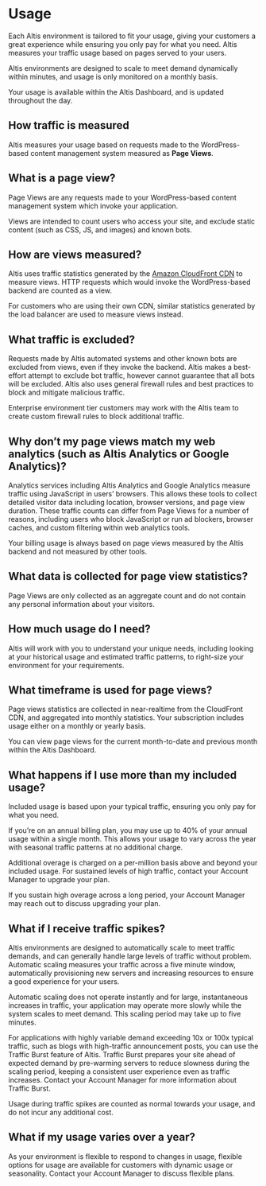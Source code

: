 # Usage

Each Altis environment is tailored to fit your usage, giving your customers a great experience while ensuring you only pay for what you need. Altis measures your traffic usage based on pages served to your users.

Altis environments are designed to scale to meet demand dynamically within minutes, and usage is only monitored on a monthly basis.

Your usage is available within the Altis Dashboard, and is updated throughout the day.


## How traffic is measured

Altis measures your usage based on requests made to the WordPress-based content management system measured as **Page Views**.


## What is a page view?

Page Views are any requests made to your WordPress-based content management system which invoke your application.

Views are intended to count users who access your site, and exclude static content (such as CSS, JS, and images) and known bots.


## How are views measured?

Altis uses traffic statistics generated by the [Amazon CloudFront CDN](./cdn/README.md) to measure views. HTTP requests which would invoke the WordPress-based backend are counted as a view.

For customers who are using their own CDN, similar statistics generated by the load balancer are used to measure views instead.
## What traffic is excluded?

Requests made by Altis automated systems and other known bots are excluded from views, even if they invoke the backend. Altis makes a best-effort attempt to exclude bot traffic, however cannot guarantee that all bots will be excluded. Altis also uses general firewall rules and best practices to block and mitigate malicious traffic.

Enterprise environment tier customers may work with the Altis team to create custom firewall rules to block additional traffic.
## Why don’t my page views match my web analytics (such as Altis Analytics or Google Analytics)?

Analytics services including Altis Analytics and Google Analytics measure traffic using JavaScript in users’ browsers. This allows these tools to collect detailed visitor data including location, browser versions, and page view duration. These traffic counts can differ from Page Views for a number of reasons, including users who block JavaScript or run ad blockers, browser caches, and custom filtering within web analytics tools.

Your billing usage is always based on page views measured by the Altis backend and not measured by other tools.
## What data is collected for page view statistics?

Page Views are only collected as an aggregate count and do not contain any personal information about your visitors.
## How much usage do I need?

Altis will work with you to understand your unique needs, including looking at your historical usage and estimated traffic patterns, to right-size your environment for your requirements.
## What timeframe is used for page views?

Page views statistics are collected in near-realtime from the CloudFront CDN, and aggregated into monthly statistics. Your subscription includes usage either on a monthly or yearly basis.

You can view page views for the current month-to-date and previous month within the Altis Dashboard.
## What happens if I use more than my included usage?

Included usage is based upon your typical traffic, ensuring you only pay for what you need.

If you’re on an annual billing plan, you may use up to 40% of your annual usage within a single month. This allows your usage to vary across the year with seasonal traffic patterns at no additional charge.

Additional overage is charged on a per-million basis above and beyond your included usage. For sustained levels of high traffic, contact your Account Manager to upgrade your plan.

If you sustain high overage across a long period, your Account Manager may reach out to discuss upgrading your plan.
## What if I receive traffic spikes?

Altis environments are designed to automatically scale to meet traffic demands, and can generally handle large levels of traffic without problem. Automatic scaling measures your traffic across a five minute window, automatically provisioning new servers and increasing resources to ensure a good experience for your users.

Automatic scaling does not operate instantly and for large, instantaneous increases in traffic, your application may operate more slowly while the system scales to meet demand. This scaling period may take up to five minutes.

For applications with highly variable demand exceeding 10x or 100x typical traffic, such as blogs with high-traffic announcement posts, you can use the Traffic Burst feature of Altis. Traffic Burst prepares your site ahead of expected demand by pre-warming servers to reduce slowness during the scaling period, keeping a consistent user experience even as traffic increases. Contact your Account Manager for more information about Traffic Burst.

Usage during traffic spikes are counted as normal towards your usage, and do not incur any additional cost.
## What if my usage varies over a year?

As your environment is flexible to respond to changes in usage, flexible options for usage are available for customers with dynamic usage or seasonality. Contact your Account Manager to discuss flexible plans.
